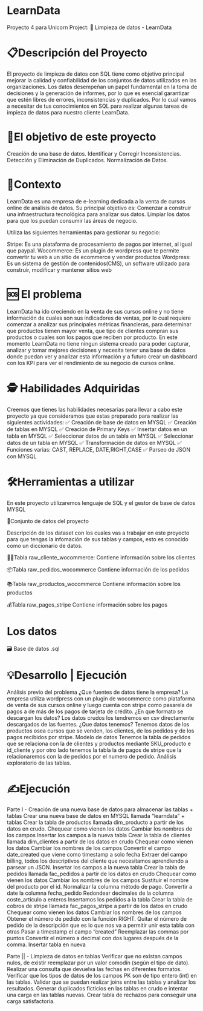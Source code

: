 # LearnData
Proyecto 4 para Unicorn Project: 🧹 Limpieza de datos - LearnData

# 📋Descripción del Proyecto
El proyecto de limpieza de datos con SQL tiene como objetivo principal mejorar la calidad y confiabilidad de los conjuntos de datos utilizados en las organizaciones. Los datos desempeñan un papel fundamental en la toma de decisiones y la generación de informes, por lo que es esencial garantizar que estén libres de errores, inconsistencias y duplicados. Por lo cual vamos a necesitar de tus conocimientos en SQL para realizar algunas tareas de impieza de datos para nuestro cliente LearnData.


# 🎯El objetivo de este proyecto
Creación de una base de datos.
Identificar y Corregir Inconsistencias.
Detección y Eliminación de Duplicados.
Normalización de Datos.

# 📝Contexto
LearnData es una empresa de e-learning dedicada a la venta de cursos online de análisis de datos. Su principal objetivo es:
Comenzar a construir una infraestructura tecnológica para analizar sus datos.
Limpiar los datos para que los puedan consumir las áreas de negocio.

Utiliza las siguientes herramientas para gestionar su negocio:

Stripe: Es una plataforma de procesamiento de pagos por internet, al igual que paypal.
Wocommerce: Es un plugin de wordpress que te permite convertir tu web a un sitio de ecommerce y vender productos
Wordpress: Es un sistema de gestión de contenidos(CMS), un software utilizado para construir, modificar y mantener sitios web

# 🆘 El problema
LearnData ha ido creciendo en la venta de sus cursos online y no tiene información de cuales son sus indicadores de ventas, por lo cual requiere comenzar a analizar sus principales métricas financieras, para determinar que productos tienen mayor venta, que tipo de clientes compran sus productos o cuales son los pagos que reciben por producto.
En este momento LearnData no tiene ningun sistema creado para poder capturar, analizar y tomar mejores decisiones y necesita tener una base de datos donde puedan ver y analizar esta información y a futuro crear un dashboard con los KPI para ver el rendimiento de su negocio de cursos online.

# 🕵️ Habilidades Adquiridas
Creemos que tienes las habilidades necesarias para llevar a cabo este proyecto ya que consideramos que estas preparado para realizar las siguientes actividades:
✅  Creación de base de datos en MYSQL
✅  Creación de tablas en MYSQL
✅  Creación de Primary Keys
✅  Insertar datos en un tabla en MYSQL
✅  Seleccionar datos de un tabla en MYSQL
✅  Seleccionar datos de un tabla en MYSQL
✅  Transformación de datos en MYSQL
✅  Funciones varias: CAST, REPLACE, DATE,RIGHT,CASE
✅  Parseo de JSON con MYSQL

# 🛠️Herramientas a utilizar
En este proyecto utilizaremos lenguaje de SQL y el gestor de base de datos MYSQL

📶Conjunto de datos del proyecto

Descripción de los dataset con los cuales vas a trabajar en este proyecto para que tengas la infomación de sus tablas y campos, esto es conocido como un diccionario de datos.

👩‍💻Tabla raw_cliente_wocommerce:
Contiene información sobre los clientes

📦Tabla raw_pedidos_wocommerce
Contiene información de los pedidos

📚Tabla raw_productos_wocommerce
Contiene información sobre los productos

💰Tabla raw_pagos_stripe
Contiene información sobre los pagos

# Los datos
🗃️ Base de datos .sql


# 💡Desarrollo | Ejecución
Análisis previo del problema
¿Que fuentes de datos tiene la empresa?
La empresa utiliza wordpress con un plugin de wocommerce como plataforma de venta de sus cursos online y luego cuenta con stripe como pasarela de pagos a de más de los pagos de tarjeta de crédito.
¿En que formato se descargan los datos?
Los datos crudos los tendremos en csv directamente descargados de las fuentes.
¿Que datos tenemos?
Tenemos datos de los productos osea cursos que se venden, los clientes, de los pedidos y de los pagos recibidos por stripe.
Modelo de datos
Tenemos la tabla de pedidos que se relaciona con la de clientes y productos mediante SKU_producto e id_cliente y por otro lado tenemos la tabla la de pagos de stripe que la relacionaremos con la de pedidos por el numero de pedido.
Análisis exploratorio de las tablas.
# ✍️Ejecución
Parte I - Creación de una nueva base de datos para almacenar las tablas + tablas
Crear una nueva base de datos en MYSQL llamada “learndata” + tablas
Crear la tabla de productos llamada dim_producto a partir de los datos en crudo.
Chequear como vienen los datos
Cambiar los nombres de los campos
Insertar los campos a la nueva tabla
Crear la tabla de clientes llamada dim_clientes a partir de los datos en crudo
Chequear como vienen los datos
Cambiar los nombres de los campos
Convertir el campo date_created que viene como timestamp a solo fecha
Extraer del campo billing, todos los descriptivos del cliente que necesitamos aprendiendo a parsear un JSON.
Insertar los campos a la nueva tabla
Crear la tabla de pedidos llamada fac_pedidos a partir de los datos en crudo
Chequear como vienen los datos
Cambiar los nombres de los campos
Sustituir el nombre del producto por el id.
Normalizar la columna método de pago.
Convertir a date la columna fecha_pedido
Redondear decimales de la columna coste_articulo a enteros
Insertamos los pedidos a la tabla
Crear la tabla de cobros de stripe llamada fac_pagos_stripe a partir de los datos en crudo
Chequear como vienen los datos
Cambiar los nombres de los campos
Obtener el número de pedido con la función RIGHT. Quitar el número de pedido de la descripción que es lo que nos va a permitir unir esta tabla con otras
Pasar a timestamp el campo “created”
Reemplazar las commas por puntos
Convertir el número a decimal con dos lugares después de la comma.
Insertar tabla en nueva

Parte || - Limpieza de datos en tablas
Verificar que no existan campos nulos, de existir reemplazar por un valor comodín (según el tipo de dato).
Realizar una consulta que devuelva las fechas en diferentes formatos.
Verificar que los tipos de datos de los campos PK son de tipo entero (int) en las tablas.
Validar que se puedan realizar joins entre las tablas y analizar los resultados.
Generar duplicados ficticios en las tablas en crudo e intentar una carga en las tablas nuevas. Crear tabla de rechazos para conseguir una carga satisfactoria.